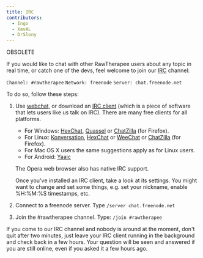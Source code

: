 ```yaml
---
title: IRC
contributors:
  - Ingo
  - XavAL
  - DrSlony
---
```


OBSOLETE

If you would like to chat with other RawTherapee users about any topic
in real time, or catch one of the devs, feel welcome to join our
[IRC](https://en.wikipedia.org/wiki/Internet_Relay_Chat) channel:

`Channel: #rawtherapee`
`Network: freenode`
`Server: chat.freenode.net`

To do so, follow these steps:

1.  Use
    [webchat](http://webchat.freenode.net/?randomnick=1&channels=rawtherapee&prompt=1),
    or download an [IRC client](http://en.wikipedia.org/wiki/Comparison_of_Internet_Relay_Chat_clients)
    (which is a piece of software that lets users like us talk on IRC).
    There are many free clients for all platforms.
    - For Windows: [HexChat](http://hexchat.github.io/),
      [Quassel](http://quassel-irc.org/) or
      [ChatZilla](http://chatzilla.hacksrus.com/) (for Firefox).
    - For Linux: [Konversation](http://konversation.kde.org/),
      [HexChat](http://hexchat.github.io/) or
      [WeeChat](http://www.weechat.org/) or
      [ChatZilla](http://chatzilla.hacksrus.com/) (for Firefox).
    - For Mac OS X users the same suggestions apply as for Linux users.
    - For Android:
      [Yaaic](https://play.google.com/store/apps/details?id=org.yaaic)


    The Opera web browser also has native IRC support.

    Once you've installed an IRC client, take a look at its settings.
    You might want to change and set some things, e.g. set your
    nickname, enable %H:%M:%S timestamps, etc.
2.  Connect to a freenode server. Type `/server chat.freenode.net`
3.  Join the \#rawtherapee channel. Type: `/join #rawtherapee`

If you come to our IRC channel and nobody is around at the moment, don't
quit after two minutes, just leave your IRC client running in the
background and check back in a few hours. Your question will be seen and
answered if you are still online, even if you asked it a few hours ago.
